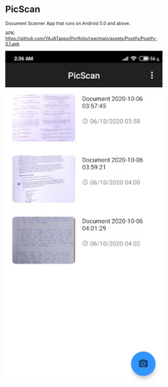 # PicScan

Document Scanner App that runs on Android 5.0 and above.

APK: https://github.com/YAJATapps/Portfolio/raw/main/assets/Postify/Postify-0.1.apk

<!-- Images to show in github readme -->
<img src="main.jpg " width="500">
